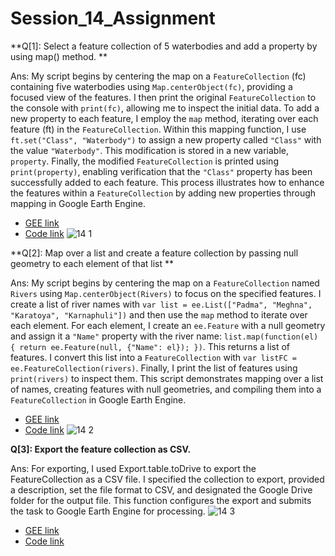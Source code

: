 # Session_14_Assignment
**Q[1]: Select a feature collection of 5 waterbodies and add a property by using map() method. **

Ans: My script begins by centering the map on a `FeatureCollection` (fc) containing five waterbodies using `Map.centerObject(fc)`, providing a focused view of the features. I then print the original `FeatureCollection` to the console with `print(fc)`, allowing me to inspect the initial data. To add a new property to each feature, I employ the `map` method, iterating over each feature (ft) in the `FeatureCollection`. Within this mapping function, I use `ft.set("Class", "Waterbody")` to assign a new property called `"Class"` with the value `"Waterbody"`. This modification is stored in a new variable, `property`. Finally, the modified `FeatureCollection` is printed using `print(property)`, enabling verification that the `"Class"` property has been successfully added to each feature. This process illustrates how to enhance the features within a `FeatureCollection` by adding new properties through mapping in Google Earth Engine.


*   [GEE link](https://code.earthengine.google.com/5da48407173860aeb76fe07ac81140aa)
*   [Code link](https://github.com/t-anikaa/Session_14_Assignment/blob/main/Q%26A%5B1%5D.js)
![14 1](https://github.com/t-anikaa/Session_14_Assignment/assets/161161157/ea06b911-9101-40ac-a6c0-9372d63360e5)


**Q[2]: Map over a list and create a feature collection by passing null geometry to each element of that list **

Ans: My script begins by centering the map on a `FeatureCollection` named `Rivers` using `Map.centerObject(Rivers)` to focus on the specified features. I create a list of river names with `var list = ee.List(["Padma", "Meghna", "Karatoya", "Karnaphuli"])` and then use the `map` method to iterate over each element. For each element, I create an `ee.Feature` with a null geometry and assign it a `"Name"` property with the river name: `list.map(function(el) { return ee.Feature(null, {"Name": el}); })`. This returns a list of features.
I convert this list into a `FeatureCollection` with `var listFC = ee.FeatureCollection(rivers)`. Finally, I print the list of features using `print(rivers)` to inspect them. This script demonstrates mapping over a list of names, creating features with null geometries, and compiling them into a `FeatureCollection` in Google Earth Engine.


*   [GEE link](https://code.earthengine.google.com/c43117fa4e180e1f697b6bbc98514efc)
*   [Code link](https://github.com/t-anikaa/Session_14_Assignment/blob/main/Q%26A%5B2%5D.js)
![14 2](https://github.com/t-anikaa/Session_14_Assignment/assets/161161157/70f63c99-047f-4bf0-9d7d-df858b1cf2f9)



**Q[3]: Export the feature collection as CSV.**

Ans: For exporting, I used Export.table.toDrive to export the FeatureCollection as a CSV file. I specified the collection to export, provided a description, set the file format to CSV, and designated the Google Drive folder for the output file. This function configures the export and submits the task to Google Earth Engine for processing.
![14 3](https://github.com/t-anikaa/Session_14_Assignment/assets/161161157/0771eb52-7517-4176-9f6e-25f052bb17bc)


*   [GEE link]( https://code.earthengine.google.com/c78dc0b8dac2db96046b1856373a181c)
*   [Code link](https://github.com/t-anikaa/Session_14_Assignment/blob/main/Q%26A%5B3%5D.js)

